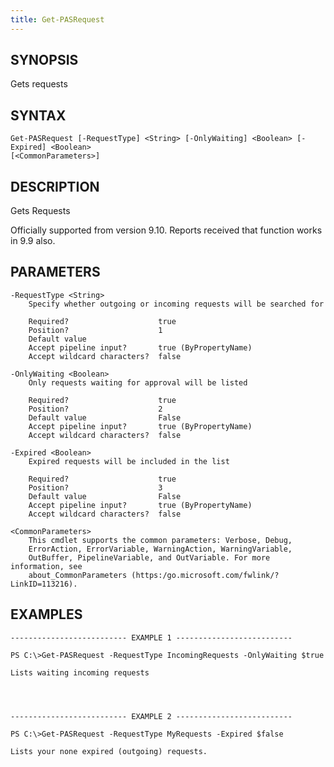 ```yaml
---
title: Get-PASRequest
---
```


## SYNOPSIS

Gets requests

## SYNTAX

    Get-PASRequest [-RequestType] <String> [-OnlyWaiting] <Boolean> [-Expired] <Boolean>
    [<CommonParameters>]

## DESCRIPTION

Gets Requests

Officially supported from version 9.10. Reports received that function works in 9.9 also.

## PARAMETERS

    -RequestType <String>
        Specify whether outgoing or incoming requests will be searched for

        Required?                    true
        Position?                    1
        Default value
        Accept pipeline input?       true (ByPropertyName)
        Accept wildcard characters?  false

    -OnlyWaiting <Boolean>
        Only requests waiting for approval will be listed

        Required?                    true
        Position?                    2
        Default value                False
        Accept pipeline input?       true (ByPropertyName)
        Accept wildcard characters?  false

    -Expired <Boolean>
        Expired requests will be included in the list

        Required?                    true
        Position?                    3
        Default value                False
        Accept pipeline input?       true (ByPropertyName)
        Accept wildcard characters?  false

    <CommonParameters>
        This cmdlet supports the common parameters: Verbose, Debug,
        ErrorAction, ErrorVariable, WarningAction, WarningVariable,
        OutBuffer, PipelineVariable, and OutVariable. For more information, see
        about_CommonParameters (https:/go.microsoft.com/fwlink/?LinkID=113216).

## EXAMPLES

    -------------------------- EXAMPLE 1 --------------------------

    PS C:\>Get-PASRequest -RequestType IncomingRequests -OnlyWaiting $true

    Lists waiting incoming requests




    -------------------------- EXAMPLE 2 --------------------------

    PS C:\>Get-PASRequest -RequestType MyRequests -Expired $false

    Lists your none expired (outgoing) requests.

